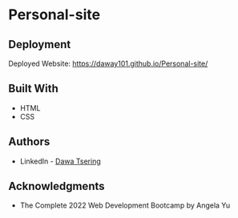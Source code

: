 # Personal-site

## Deployment

Deployed Website: https://daway101.github.io/Personal-site/

## Built With

  * HTML
  * CSS

## Authors

- LinkedIn - [Dawa Tsering](https://www.linkedin.com/in/dawatsering/)

## Acknowledgments

  * The Complete 2022 Web Development Bootcamp by Angela Yu

